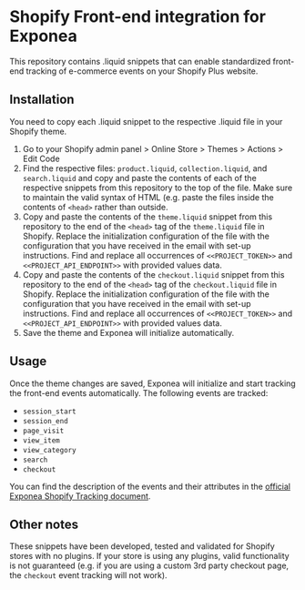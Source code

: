 # Shopify Front-end integration for Exponea

This repository contains .liquid snippets that can enable standardized front-end tracking of e-commerce events on your Shopify Plus website.
## Installation

You need to copy each .liquid snippet to the respective .liquid file in your Shopify theme.

1. Go to your Shopify admin panel > Online Store > Themes > Actions > Edit Code
2. Find the respective files: `product.liquid`, `collection.liquid`, and `search.liquid` and copy and paste the contents of each of the respective snippets from this repository to the top of the file. Make sure to maintain the valid syntax of HTML (e.g. paste the files inside the contents of `<head>` rather than outside.
3.  Copy and paste the contents of the `theme.liquid` snippet from this repository to the end of the `<head>` tag of the `theme.liquid` file in Shopify. Replace the initialization configuration of the file with the configuration that you have received in the email with set-up instructions. Find and replace all occurrences of `<<PROJECT_TOKEN>>` and `<<PROJECT_API_ENDPOINT>>` with provided values data.
4.  Copy and paste the contents of the `checkout.liquid` snippet from this repository to the end of the `<head>` tag of the `checkout.liquid` file in Shopify. Replace the initialization configuration of the file with the configuration that you have received in the email with set-up instructions. Find and replace all occurrences of `<<PROJECT_TOKEN>>` and `<<PROJECT_API_ENDPOINT>>` with provided values data.
5. Save the theme and Exponea will initialize automatically.

## Usage

Once the theme changes are saved, Exponea will initialize and start tracking the front-end events automatically.
The following events are tracked:
- `session_start`
- `session_end` 
- `page_visit`
- `view_item`
- `view_category`
- `search`
- `checkout`

You can find the description of the events and their attributes in the [official Exponea Shopify Tracking document]().

## Other notes

These snippets have been developed, tested and validated for Shopify stores with no plugins. If your store is using any plugins, valid functionality is not guaranteed (e.g. if you are using a custom 3rd party checkout page, the `checkout` event tracking will not work).

